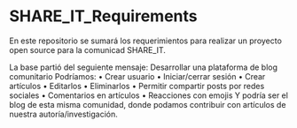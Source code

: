 # SHARE_IT_Requirements
En este repositorio se sumará los requerimientos para realizar un proyecto open source para la comunicad SHARE_IT.

La base partió del seguiente mensaje:
Desarrollar una plataforma de blog comunitario
Podríamos:
•⁠  ⁠Crear usuario
•⁠  ⁠Iniciar/cerrar sesión 
•⁠  ⁠Crear artículos
•⁠  ⁠Editarlos
•⁠  ⁠Eliminarlos 
•⁠  ⁠Permitir compartir posts por redes sociales 
•⁠  ⁠Comentarios en artículos 
•⁠  ⁠Reacciones con emojis
Y podría ser el blog de esta misma comunidad, donde podamos contribuir con artículos de nuestra autoría/investigación.

